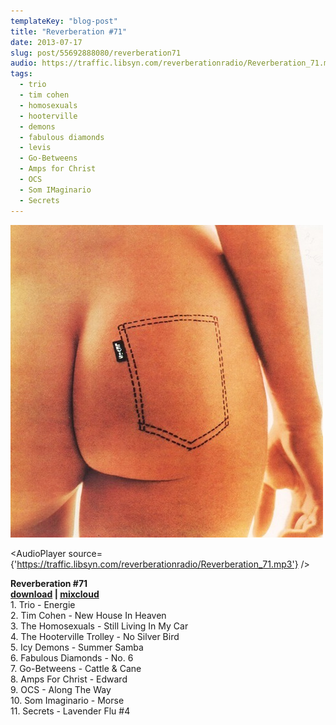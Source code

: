 ```yaml
---
templateKey: "blog-post"
title: "Reverberation #71"
date: 2013-07-17
slug: post/55692888080/reverberation71
audio: https://traffic.libsyn.com/reverberationradio/Reverberation_71.mp3
tags:
  - trio
  - tim cohen
  - homosexuals
  - hooterville
  - demons
  - fabulous diamonds
  - levis
  - Go-Betweens
  - Amps for Christ
  - OCS
  - Som IMaginario
  - Secrets
---
```


![Reverberation #71](../images/e1bd653bf3d8415b8782710db5b19e810216977976498183c9bde16e27be2ec7.jpg)

<AudioPlayer source={'https://traffic.libsyn.com/reverberationradio/Reverberation_71.mp3'} />

<p><strong>Reverberation #71<br /><a href="https://traffic.libsyn.com/reverberationradio/Reverberation_71.mp3" title="download" target="_blank">download</a> | <a href="http://i.mixcloud.com/CCdMWo" title="mixcloud" target="_blank">mixcloud<br /></a></strong>1. Trio - Energie<br />2. Tim Cohen - New House In Heaven<br />3. The Homosexuals - Still Living In My Car<br />4. The Hooterville Trolley - No Silver Bird<br />5. Icy Demons - Summer Samba<br />6. Fabulous Diamonds - No. 6<br />7. Go-Betweens - Cattle &amp; Cane<br />8. Amps For Christ - Edward<br />9. OCS - Along The Way<br />10. Som Imaginario - Morse<br />11. Secrets - Lavender Flu #4</p>
